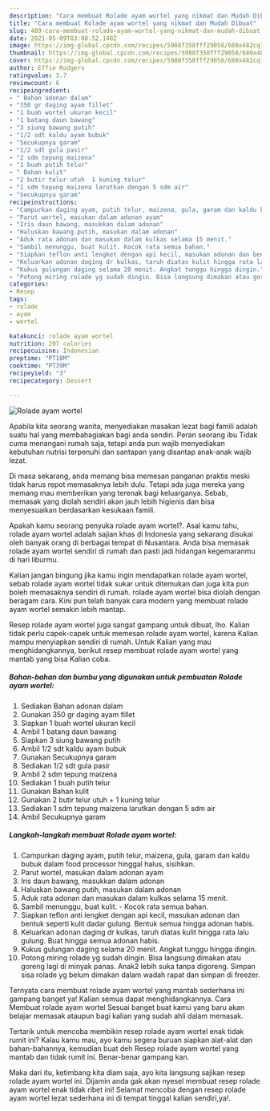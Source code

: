 ```yaml
---
description: "Cara membuat Rolade ayam wortel yang nikmat dan Mudah Dibuat"
title: "Cara membuat Rolade ayam wortel yang nikmat dan Mudah Dibuat"
slug: 489-cara-membuat-rolade-ayam-wortel-yang-nikmat-dan-mudah-dibuat
date: 2021-05-09T03:08:52.140Z
image: https://img-global.cpcdn.com/recipes/5988f358fff29058/680x482cq70/rolade-ayam-wortel-foto-resep-utama.jpg
thumbnail: https://img-global.cpcdn.com/recipes/5988f358fff29058/680x482cq70/rolade-ayam-wortel-foto-resep-utama.jpg
cover: https://img-global.cpcdn.com/recipes/5988f358fff29058/680x482cq70/rolade-ayam-wortel-foto-resep-utama.jpg
author: Effie Rodgers
ratingvalue: 3.7
reviewcount: 6
recipeingredient:
- " Bahan adonan dalam"
- "350 gr daging ayam fillet"
- "1 buah wortel ukuran kecil"
- "1 batang daun bawang"
- "3 siung bawang putih"
- "1/2 sdt kaldu ayam bubuk"
- "Secukupnya garam"
- "1/2 sdt gula pasir"
- "2 sdm tepung maizena"
- "1 buah putih telur"
- " Bahan kulit"
- "2 butir telur utuh  1 kuning telur"
- "1 sdm tepung maizena larutkan dengan 5 sdm air"
- "Secukupnya garam"
recipeinstructions:
- "Campurkan daging ayam, putih telur, maizena, gula, garam dan kaldu bubuk dalam food processor hinggal halus, sisihkan."
- "Parut wortel, masukan dalam adonan ayam"
- "Iris daun bawang, masukkan dalam adonan"
- "Haluskan bawang putih, masukan dalam adonan"
- "Aduk rata adonan dan masukan dalam kulkas selama 15 menit."
- "Sambil menunggu, buat kulit. Kocok rata semua bahan."
- "Siapkan teflon anti lengket dengan api kecil, masukan adonan dan bentuk seperti kulit dadar gulung. Bentuk semua hingga adonan habis."
- "Keluarkan adonan daging dr kulkas, taruh diatas kulit hingga rata lalu gulung. Buat hingga semua adonan habis."
- "Kukus gulungan daging selama 20 menit. Angkat tunggu hingga dingin."
- "Potong miring rolade yg sudah dingin. Bisa langsung dimakan atau goreng lagi di minyak panas. Anak2 lebih suka tanpa digoreng. Simpan sisa rolade yg belum dimakan dalam wadah rapat dan simpan di freezer."
categories:
- Resep
tags:
- rolade
- ayam
- wortel

katakunci: rolade ayam wortel 
nutrition: 207 calories
recipecuisine: Indonesian
preptime: "PT18M"
cooktime: "PT39M"
recipeyield: "3"
recipecategory: Dessert

---
```



![Rolade ayam wortel](https://img-global.cpcdn.com/recipes/5988f358fff29058/680x482cq70/rolade-ayam-wortel-foto-resep-utama.jpg)

Apabila kita seorang wanita, menyediakan masakan lezat bagi famili adalah suatu hal yang membahagiakan bagi anda sendiri. Peran seorang ibu Tidak cuma menangani rumah saja, tetapi anda pun wajib menyediakan kebutuhan nutrisi terpenuhi dan santapan yang disantap anak-anak wajib lezat.

Di masa  sekarang, anda memang bisa memesan panganan praktis meski tidak harus repot memasaknya lebih dulu. Tetapi ada juga mereka yang memang mau memberikan yang terenak bagi keluarganya. Sebab, memasak yang diolah sendiri akan jauh lebih higienis dan bisa menyesuaikan berdasarkan kesukaan famili. 



Apakah kamu seorang penyuka rolade ayam wortel?. Asal kamu tahu, rolade ayam wortel adalah sajian khas di Indonesia yang sekarang disukai oleh banyak orang di berbagai tempat di Nusantara. Anda bisa memasak rolade ayam wortel sendiri di rumah dan pasti jadi hidangan kegemaranmu di hari liburmu.

Kalian jangan bingung jika kamu ingin mendapatkan rolade ayam wortel, sebab rolade ayam wortel tidak sukar untuk ditemukan dan juga kita pun boleh memasaknya sendiri di rumah. rolade ayam wortel bisa diolah dengan beragam cara. Kini pun telah banyak cara modern yang membuat rolade ayam wortel semakin lebih mantap.

Resep rolade ayam wortel juga sangat gampang untuk dibuat, lho. Kalian tidak perlu capek-capek untuk memesan rolade ayam wortel, karena Kalian mampu menyiapkan sendiri di rumah. Untuk Kalian yang mau menghidangkannya, berikut resep membuat rolade ayam wortel yang mantab yang bisa Kalian coba.

<!--inarticleads1-->

##### Bahan-bahan dan bumbu yang digunakan untuk pembuatan Rolade ayam wortel:

1. Sediakan  Bahan adonan dalam
1. Gunakan 350 gr daging ayam fillet
1. Siapkan 1 buah wortel ukuran kecil
1. Ambil 1 batang daun bawang
1. Siapkan 3 siung bawang putih
1. Ambil 1/2 sdt kaldu ayam bubuk
1. Gunakan Secukupnya garam
1. Sediakan 1/2 sdt gula pasir
1. Ambil 2 sdm tepung maizena
1. Sediakan 1 buah putih telur
1. Gunakan  Bahan kulit
1. Gunakan 2 butir telur utuh + 1 kuning telur
1. Sediakan 1 sdm tepung maizena larutkan dengan 5 sdm air
1. Ambil Secukupnya garam




<!--inarticleads2-->

##### Langkah-langkah membuat Rolade ayam wortel:

1. Campurkan daging ayam, putih telur, maizena, gula, garam dan kaldu bubuk dalam food processor hinggal halus, sisihkan.
1. Parut wortel, masukan dalam adonan ayam
1. Iris daun bawang, masukkan dalam adonan
1. Haluskan bawang putih, masukan dalam adonan
1. Aduk rata adonan dan masukan dalam kulkas selama 15 menit.
1. Sambil menunggu, buat kulit. - Kocok rata semua bahan.
1. Siapkan teflon anti lengket dengan api kecil, masukan adonan dan bentuk seperti kulit dadar gulung. Bentuk semua hingga adonan habis.
1. Keluarkan adonan daging dr kulkas, taruh diatas kulit hingga rata lalu gulung. Buat hingga semua adonan habis.
1. Kukus gulungan daging selama 20 menit. Angkat tunggu hingga dingin.
1. Potong miring rolade yg sudah dingin. Bisa langsung dimakan atau goreng lagi di minyak panas. Anak2 lebih suka tanpa digoreng. Simpan sisa rolade yg belum dimakan dalam wadah rapat dan simpan di freezer.




Ternyata cara membuat rolade ayam wortel yang mantab sederhana ini gampang banget ya! Kalian semua dapat menghidangkannya. Cara Membuat rolade ayam wortel Sesuai banget buat kamu yang baru akan belajar memasak ataupun bagi kalian yang sudah ahli dalam memasak.

Tertarik untuk mencoba membikin resep rolade ayam wortel enak tidak rumit ini? Kalau kamu mau, ayo kamu segera buruan siapkan alat-alat dan bahan-bahannya, kemudian buat deh Resep rolade ayam wortel yang mantab dan tidak rumit ini. Benar-benar gampang kan. 

Maka dari itu, ketimbang kita diam saja, ayo kita langsung sajikan resep rolade ayam wortel ini. Dijamin anda gak akan nyesel membuat resep rolade ayam wortel enak tidak ribet ini! Selamat mencoba dengan resep rolade ayam wortel lezat sederhana ini di tempat tinggal kalian sendiri,ya!.


